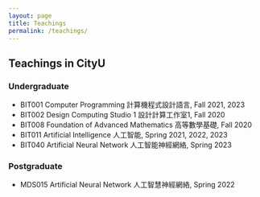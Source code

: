 ```yaml
---
layout: page
title: Teachings
permalink: /teachings/
---
```




## Teachings in CityU

### Undergraduate

* BIT001 Computer Programming 計算機程式設計語言, Fall 2021, 2023
* BIT002 Design Computing Studio 1 設計計算工作室1, Fall 2020
* BIT008 Foundation of Advanced Mathematics 高等數學基礎, Fall 2020
* BIT011 Artificial Intelligence 人工智能, Spring 2021, 2022, 2023
* BIT040 Artificial Neural Network 人工智能神經網絡, Spring 2023

### Postgraduate

* MDS015 Artificial Neural Network 人工智慧神經網絡, Spring 2022